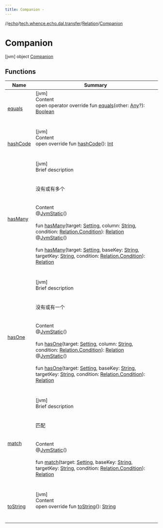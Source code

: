 ```yaml
---
title: Companion -
---
```

//[echo](../../../index.md)/[tech.whence.echo.dal.transfer](../../index.md)/[Relation](../index.md)/[Companion](index.md)



# Companion  
 [jvm] object [Companion](index.md)   


## Functions  
  
|  Name|  Summary| 
|---|---|
| [equals](../../../tech.whence.echo.webclient.response.exception/-response-unrecognized-exception/index.md#kotlin/Any/equals/#kotlin.Any?/PointingToDeclaration/)| [jvm]  <br>Content  <br>open operator override fun [equals](../../../tech.whence.echo.webclient.response.exception/-response-unrecognized-exception/index.md#kotlin/Any/equals/#kotlin.Any?/PointingToDeclaration/)(other: [Any](https://kotlinlang.org/api/latest/jvm/stdlib/kotlin/-any/index.html)?): [Boolean](https://kotlinlang.org/api/latest/jvm/stdlib/kotlin/-boolean/index.html)  <br><br><br>
| [hashCode](../../../tech.whence.echo.webclient.response.exception/-response-unrecognized-exception/index.md#kotlin/Any/hashCode/#/PointingToDeclaration/)| [jvm]  <br>Content  <br>open override fun [hashCode](../../../tech.whence.echo.webclient.response.exception/-response-unrecognized-exception/index.md#kotlin/Any/hashCode/#/PointingToDeclaration/)(): [Int](https://kotlinlang.org/api/latest/jvm/stdlib/kotlin/-int/index.html)  <br><br><br>
| [hasMany](has-many.md)| [jvm]  <br>Brief description  <br><br><br>没有或有多个<br><br>  <br>Content  <br>@[JvmStatic](https://kotlinlang.org/api/latest/jvm/stdlib/kotlin.jvm/-jvm-static/index.html)()  <br>  <br>fun [hasMany](has-many.md)(target: [Setting](../../../tech.whence.echo.dal.transfer.project/-setting/index.md), column: [String](https://kotlinlang.org/api/latest/jvm/stdlib/kotlin/-string/index.html), condition: [Relation.Condition](../-condition/index.md)): [Relation](../index.md)  <br>@[JvmStatic](https://kotlinlang.org/api/latest/jvm/stdlib/kotlin.jvm/-jvm-static/index.html)()  <br>  <br>fun [hasMany](has-many.md)(target: [Setting](../../../tech.whence.echo.dal.transfer.project/-setting/index.md), baseKey: [String](https://kotlinlang.org/api/latest/jvm/stdlib/kotlin/-string/index.html), targetKey: [String](https://kotlinlang.org/api/latest/jvm/stdlib/kotlin/-string/index.html), condition: [Relation.Condition](../-condition/index.md)): [Relation](../index.md)  <br><br><br>
| [hasOne](has-one.md)| [jvm]  <br>Brief description  <br><br><br>没有或有一个<br><br>  <br>Content  <br>@[JvmStatic](https://kotlinlang.org/api/latest/jvm/stdlib/kotlin.jvm/-jvm-static/index.html)()  <br>  <br>fun [hasOne](has-one.md)(target: [Setting](../../../tech.whence.echo.dal.transfer.project/-setting/index.md), column: [String](https://kotlinlang.org/api/latest/jvm/stdlib/kotlin/-string/index.html), condition: [Relation.Condition](../-condition/index.md)): [Relation](../index.md)  <br>@[JvmStatic](https://kotlinlang.org/api/latest/jvm/stdlib/kotlin.jvm/-jvm-static/index.html)()  <br>  <br>fun [hasOne](has-one.md)(target: [Setting](../../../tech.whence.echo.dal.transfer.project/-setting/index.md), baseKey: [String](https://kotlinlang.org/api/latest/jvm/stdlib/kotlin/-string/index.html), targetKey: [String](https://kotlinlang.org/api/latest/jvm/stdlib/kotlin/-string/index.html), condition: [Relation.Condition](../-condition/index.md)): [Relation](../index.md)  <br><br><br>
| [match](match.md)| [jvm]  <br>Brief description  <br><br><br>匹配<br><br>  <br>Content  <br>@[JvmStatic](https://kotlinlang.org/api/latest/jvm/stdlib/kotlin.jvm/-jvm-static/index.html)()  <br>  <br>fun [match](match.md)(target: [Setting](../../../tech.whence.echo.dal.transfer.project/-setting/index.md), baseKey: [String](https://kotlinlang.org/api/latest/jvm/stdlib/kotlin/-string/index.html), targetKey: [String](https://kotlinlang.org/api/latest/jvm/stdlib/kotlin/-string/index.html), condition: [Relation.Condition](../-condition/index.md)): [Relation](../index.md)  <br><br><br>
| [toString](../../../tech.whence.echo.webclient.response.exception/-response-unrecognized-exception/index.md#kotlin/Any/toString/#/PointingToDeclaration/)| [jvm]  <br>Content  <br>open override fun [toString](../../../tech.whence.echo.webclient.response.exception/-response-unrecognized-exception/index.md#kotlin/Any/toString/#/PointingToDeclaration/)(): [String](https://kotlinlang.org/api/latest/jvm/stdlib/kotlin/-string/index.html)  <br><br><br>

